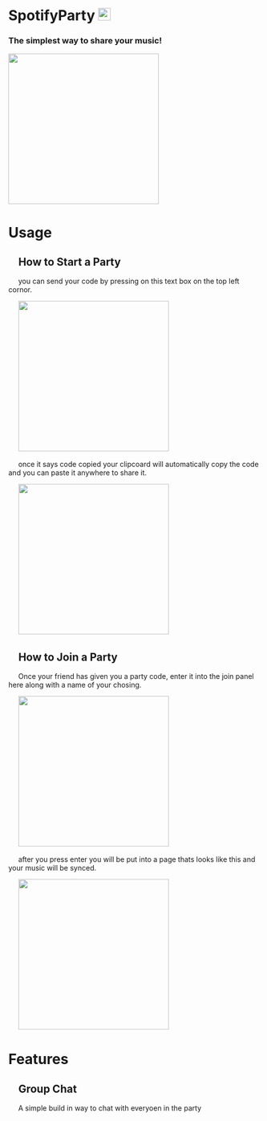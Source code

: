 # SpotifyParty <img src="https://github.com/naveengovind/SpotifyParty/blob/master/src/images/logo.png?raw=true" alt="" width="25"/>

### The simplest way to share your music! 

<img src="https://github.com/naveengovind/SpotifyParty/blob/master/src/images/Example1.png?raw=true" alt="" width="300"/>

# Usage
## &nbsp;&nbsp;&nbsp; How to Start a Party
 
&nbsp;&nbsp;&nbsp;&nbsp;  you can send your code by pressing on this text box on the top left cornor.
  
&nbsp;&nbsp;&nbsp;&nbsp;  <img src="https://github.com/naveengovind/SpotifyParty/blob/master/src/images/Example3.png?raw=true" alt="" width="300"/>

&nbsp;&nbsp;&nbsp;&nbsp; once it says code copied your clipcoard will automatically copy the code and you can paste it anywhere to share it.

&nbsp;&nbsp;&nbsp;&nbsp; <img src="https://github.com/naveengovind/SpotifyParty/blob/master/src/images/Example4.png?raw=true" alt="" width="300"/>

## &nbsp;&nbsp;&nbsp; How to Join a Party

&nbsp;&nbsp;&nbsp;&nbsp; Once your friend has given you a party code, enter it into the join panel here along with a name of your chosing.

&nbsp;&nbsp;&nbsp;&nbsp; <img src="https://github.com/naveengovind/SpotifyParty/blob/master/src/images/Example5.png?raw=true" alt="" width="300"/>

&nbsp;&nbsp;&nbsp;&nbsp; after you press enter you will be put into a page thats looks like this and your music will be synced.

&nbsp;&nbsp;&nbsp;&nbsp; <img src="https://github.com/naveengovind/SpotifyParty/blob/master/src/images/Example1.png?raw=true" alt="" width="300"/>

# Features

## &nbsp;&nbsp;&nbsp; Group Chat

&nbsp;&nbsp;&nbsp;&nbsp; A simple build in way to chat with everyoen in the party

[//]: <> (<img src="https://github.com/naveengovind/SpotifyParty/blob/master/src/images/Example1.png?raw=true" alt="" width="300"/>)
